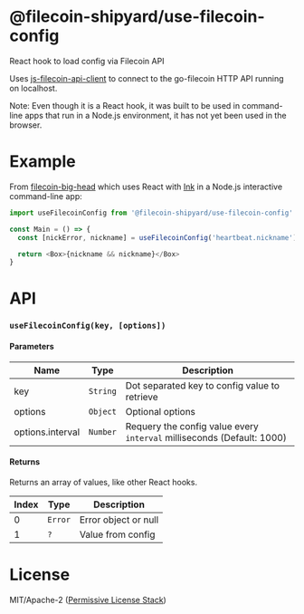 @filecoin-shipyard/use-filecoin-config
======================================

React hook to load config via Filecoin API

Uses [js-filecoin-api-client](https://github.com/filecoin-shipyard/js-filecoin-api-client) to
connect to the go-filecoin HTTP API running on localhost.

Note: Even though it is a React hook, it was built to be used in command-line apps
that run in a Node.js environment, it has not yet been used in the browser.

# Example

From [filecoin-big-head](https://github.com/filecoin-shipyard/filecoin-big-head) which
uses React with [Ink](https://github.com/vadimdemedes/ink) in a Node.js interactive
command-line app:

```js
import useFilecoinConfig from '@filecoin-shipyard/use-filecoin-config'

const Main = () => {
  const [nickError, nickname] = useFilecoinConfig('heartbeat.nickname')

  return <Box>{nickname && nickname}</Box>
}
```

# API

### `useFilecoinConfig(key, [options])`

#### Parameters

| Name | Type | Description |
|------|------|-------------|
| key | `String` | Dot separated key to config value to retrieve |
| options | `Object` | Optional options |
| options.interval | `Number` | Requery the config value every `interval` milliseconds (Default: 1000) |

#### Returns

Returns an array of values, like other React hooks.

| Index | Type | Description |
|-------|------|-------------|
| 0     | `Error` | Error object or null |
| 1     | `?` | Value from config |

# License

MIT/Apache-2 ([Permissive License Stack](https://protocol.ai/blog/announcing-the-permissive-license-stack/))
